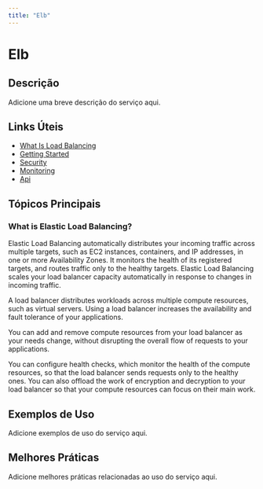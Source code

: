 ```yaml
---
title: "Elb"
---
```


# Elb

## Descrição

Adicione uma breve descrição do serviço aqui.

## Links Úteis

- [What Is Load Balancing](https://docs.aws.amazon.com/elasticloadbalancing/latest/userguide/what-is-load-balancing.html)
- [Getting Started](https://docs.aws.amazon.com/elasticloadbalancing/latest/userguide/getting-started.html)
- [Security](https://docs.aws.amazon.com/elasticloadbalancing/latest/userguide/security.html)
- [Monitoring](https://docs.aws.amazon.com/elasticloadbalancing/latest/userguide/monitoring.html)
- [Api](https://docs.aws.amazon.com/elasticloadbalancing/latest/userguide/api.html)

## Tópicos Principais

### What is Elastic Load Balancing?

Elastic Load Balancing automatically distributes your incoming traffic across multiple targets, such as
        EC2 instances, containers, and IP addresses, in one or more Availability Zones. It 
        monitors the health of its registered targets, and routes traffic only to the healthy
        targets. Elastic Load Balancing scales your load balancer capacity automatically in response to changes
        in incoming traffic.

A load balancer distributes workloads across multiple compute resources, such as
            virtual servers. Using a load balancer increases the availability and fault tolerance
            of your applications.

You can add and remove compute resources from your load balancer as your needs 
            change, without disrupting the overall flow of requests to your applications.

You can configure health checks, which monitor the health of the compute resources, so
            that the load balancer sends requests only to the healthy ones. You can also offload the
            work of encryption and decryption to your load balancer so that your compute resources
            can focus on their main work.

## Exemplos de Uso

Adicione exemplos de uso do serviço aqui.

## Melhores Práticas

Adicione melhores práticas relacionadas ao uso do serviço aqui.
